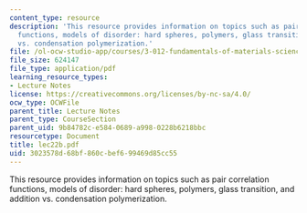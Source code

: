 ```yaml
---
content_type: resource
description: 'This resource provides information on topics such as pair correlation
  functions, models of disorder: hard spheres, polymers, glass transition, and addition
  vs. condensation polymerization.'
file: /ol-ocw-studio-app/courses/3-012-fundamentals-of-materials-science-fall-2005/3023578d68bf860cbef699469d85cc55_lec22b.pdf
file_size: 624147
file_type: application/pdf
learning_resource_types:
- Lecture Notes
license: https://creativecommons.org/licenses/by-nc-sa/4.0/
ocw_type: OCWFile
parent_title: Lecture Notes
parent_type: CourseSection
parent_uid: 9b84782c-e584-0689-a998-0228b6218bbc
resourcetype: Document
title: lec22b.pdf
uid: 3023578d-68bf-860c-bef6-99469d85cc55
---
```

This resource provides information on topics such as pair correlation functions, models of disorder: hard spheres, polymers, glass transition, and addition vs. condensation polymerization.
